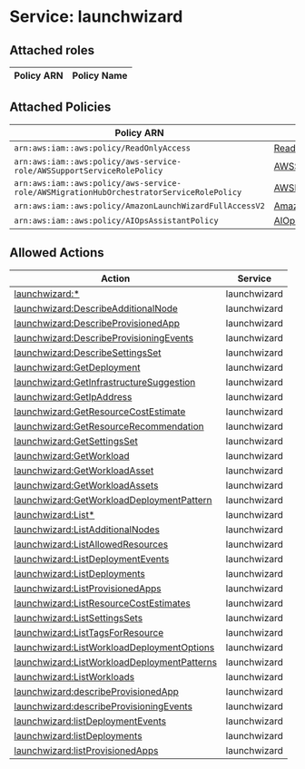 # Service: launchwizard

## Attached roles

| Policy ARN | Policy Name |
|------------|-------------|
## Attached Policies

| Policy ARN | Policy Name |
|------------|-------------|
| `arn:aws:iam::aws:policy/ReadOnlyAccess` | [ReadOnlyAccess](../policies.md#readonlyaccess) |
| `arn:aws:iam::aws:policy/aws-service-role/AWSSupportServiceRolePolicy` | [AWSSupportServiceRolePolicy](../policies.md#awssupportservicerolepolicy) |
| `arn:aws:iam::aws:policy/aws-service-role/AWSMigrationHubOrchestratorServiceRolePolicy` | [AWSMigrationHubOrchestratorServiceRolePolicy](../policies.md#awsmigrationhuborchestratorservicerolepolicy) |
| `arn:aws:iam::aws:policy/AmazonLaunchWizardFullAccessV2` | [AmazonLaunchWizardFullAccessV2](../policies.md#amazonlaunchwizardfullaccessv2) |
| `arn:aws:iam::aws:policy/AIOpsAssistantPolicy` | [AIOpsAssistantPolicy](../policies.md#aiopsassistantpolicy) |

## Allowed Actions

| Action | Service |
|--------|---------|
| [launchwizard:*](../actions.md#launchwizard:all) | launchwizard |
| [launchwizard:DescribeAdditionalNode](../actions.md#launchwizard:describeadditionalnode) | launchwizard |
| [launchwizard:DescribeProvisionedApp](../actions.md#launchwizard:describeprovisionedapp) | launchwizard |
| [launchwizard:DescribeProvisioningEvents](../actions.md#launchwizard:describeprovisioningevents) | launchwizard |
| [launchwizard:DescribeSettingsSet](../actions.md#launchwizard:describesettingsset) | launchwizard |
| [launchwizard:GetDeployment](../actions.md#launchwizard:getdeployment) | launchwizard |
| [launchwizard:GetInfrastructureSuggestion](../actions.md#launchwizard:getinfrastructuresuggestion) | launchwizard |
| [launchwizard:GetIpAddress](../actions.md#launchwizard:getipaddress) | launchwizard |
| [launchwizard:GetResourceCostEstimate](../actions.md#launchwizard:getresourcecostestimate) | launchwizard |
| [launchwizard:GetResourceRecommendation](../actions.md#launchwizard:getresourcerecommendation) | launchwizard |
| [launchwizard:GetSettingsSet](../actions.md#launchwizard:getsettingsset) | launchwizard |
| [launchwizard:GetWorkload](../actions.md#launchwizard:getworkload) | launchwizard |
| [launchwizard:GetWorkloadAsset](../actions.md#launchwizard:getworkloadasset) | launchwizard |
| [launchwizard:GetWorkloadAssets](../actions.md#launchwizard:getworkloadassets) | launchwizard |
| [launchwizard:GetWorkloadDeploymentPattern](../actions.md#launchwizard:getworkloaddeploymentpattern) | launchwizard |
| [launchwizard:List*](../actions.md#launchwizard:listall) | launchwizard |
| [launchwizard:ListAdditionalNodes](../actions.md#launchwizard:listadditionalnodes) | launchwizard |
| [launchwizard:ListAllowedResources](../actions.md#launchwizard:listallowedresources) | launchwizard |
| [launchwizard:ListDeploymentEvents](../actions.md#launchwizard:listdeploymentevents) | launchwizard |
| [launchwizard:ListDeployments](../actions.md#launchwizard:listdeployments) | launchwizard |
| [launchwizard:ListProvisionedApps](../actions.md#launchwizard:listprovisionedapps) | launchwizard |
| [launchwizard:ListResourceCostEstimates](../actions.md#launchwizard:listresourcecostestimates) | launchwizard |
| [launchwizard:ListSettingsSets](../actions.md#launchwizard:listsettingssets) | launchwizard |
| [launchwizard:ListTagsForResource](../actions.md#launchwizard:listtagsforresource) | launchwizard |
| [launchwizard:ListWorkloadDeploymentOptions](../actions.md#launchwizard:listworkloaddeploymentoptions) | launchwizard |
| [launchwizard:ListWorkloadDeploymentPatterns](../actions.md#launchwizard:listworkloaddeploymentpatterns) | launchwizard |
| [launchwizard:ListWorkloads](../actions.md#launchwizard:listworkloads) | launchwizard |
| [launchwizard:describeProvisionedApp](../actions.md#launchwizard:describeprovisionedapp) | launchwizard |
| [launchwizard:describeProvisioningEvents](../actions.md#launchwizard:describeprovisioningevents) | launchwizard |
| [launchwizard:listDeploymentEvents](../actions.md#launchwizard:listdeploymentevents) | launchwizard |
| [launchwizard:listDeployments](../actions.md#launchwizard:listdeployments) | launchwizard |
| [launchwizard:listProvisionedApps](../actions.md#launchwizard:listprovisionedapps) | launchwizard |